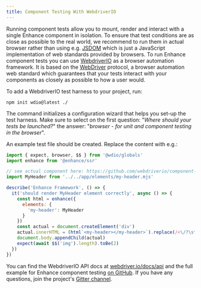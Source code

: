 ```yaml
---
title: Component Testing With WebdriverIO
---
```


Running component tests allow you to mount, render and interact with a single Enhance component in isolation.
To ensure that test conditions are as close as possible to the real world, we recommend to run them in actual browser rather than using e.g. [JSDOM](https://github.com/jsdom/jsdom) which is just a JavaScript implementation of web standards provided by browsers.
To run Enhance component tests you can use [WebdriverIO](https://webdriver.io/) as a browser automation framework.
It is based on the [WebDriver](https://www.w3.org/TR/webdriver/) protocol, a browser automation web standard which guarantees that your tests interact with your components as closely as possible to how a user would.

To add a WebdriverIO test harness to your project, run:

```shell
npm init wdio@latest ./
```

The command initializes a configuration wizard that helps you set-up the test harness.
Make sure to select on the first question: "_Where should your tests be launched?_" the answer: "_browser - for unit and component testing in the browser_".

An example test file should be created. Replace the content with e.g.:

```javascript
import { expect, browser, $$ } from '@wdio/globals'
import enhance from '@enhance/ssr'

// see actual component here: https://github.com/webdriverio/component-testing-examples/blob/main/enhance/app/elements/my-header.mjs
import MyHeader from '../../app/elements/my-header.mjs'

describe('Enhance Framework', () => {
  it('should render MyHeader element correctly', async () => {
    const html = enhance({
      elements: {
        'my-header': MyHeader
      }
    })
    const actual = document.createElement('div')
    actual.innerHTML = (html`<my-header></my-header>`).replace(/<\/?\s*(html|head|body)>/g, '')
    document.body.appendChild(actual)
    expect(await $$('img').length).toBe(2)
  })
})
```

You can find the WebdriverIO API docs at [webdriver.io/docs/api](https://webdriver.io/docs/api) and the full example for Enhance component testing [on GitHub](https://github.com/webdriverio/component-testing-examples/tree/main/enhance).
If you have any questions, join the project's [Gitter channel](https://gitter.im/webdriverio/webdriverio).